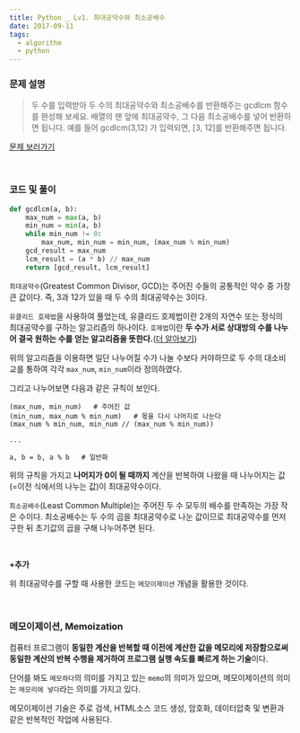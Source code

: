 ```yaml
---
title: Python _ Lv1. 최대공약수와 최소공배수
date: 2017-09-11
tags:
  - algorithm
  - python
---
```


### 문제 설명

> 두 수를 입력받아 두 수의 최대공약수와 최소공배수를 반환해주는 gcdlcm 함수를 완성해 보세요. 배열의 맨 앞에 최대공약수, 그 다음 최소공배수를 넣어 반환하면 됩니다. 예를 들어 gcdlcm(3,12) 가 입력되면, [3, 12]를 반환해주면 됩니다.

<a href="https://programmers.co.kr/learn/challenge_codes/11" target="_blank">문제 보러가기</a>

<br>

### 코드 및 풀이


```python
def gcdlcm(a, b):
    max_num = max(a, b)
    min_num = min(a, b)
    while min_num != 0:
        max_num, min_num = min_num, (max_num % min_num)
    gcd_result = max_num
    lcm_result = (a * b) // max_num
    return [gcd_result, lcm_result]
```

`최대공약수`(Greatest Common Divisor, GCD)는 주어진 수들의 공통적인 약수 중 가장 큰 값이다. 즉, 3과 12가 있을 때 두 수의 최대공약수는 3이다.

`유클리드 호제법`을 사용하여 풀었는데, 유클리드 호제법이란 2개의 자연수 또는 정식의 최대공약수를 구하는 알고리즘의 하나이다. `호제법`이란 **두 수가 서로 상대방의 수를 나누어 결국 원하는 수를 얻는 알고리즘을 뜻한다.**(<a href="https://ko.wikipedia.org/wiki/%EC%9C%A0%ED%81%B4%EB%A6%AC%EB%93%9C_%ED%98%B8%EC%A0%9C%EB%B2%95" target="_blank">더 알아보기</a>)

위의 알고리즘을 이용하면 일단 나누어질 수가 나눌 수보다 커야하므로 두 수의 대소비교를 통하여 각각 `max_num`, `min_num`이라 정의하였다.

그리고 나누어보면 다음과 같은 규칙이 보인다.

```
(max_num, min_num)   # 주어진 값
(min_num, max_num % min_num)   # 몫을 다시 나머지로 나눈다   
(max_num % min_num, min_num // (max_num % min_num))

...

a, b = b, a % b   # 일반화
```

위의 규칙을 가지고 **나머지가 0이 될 때까지** 계산을 반복하여 나왔을 때 나누어지는 값(=이전 식에서의 나누는 값)이 최대공약수이다.

`최소공배수`(Least Common Multiple)는 주어진 두 수 모두의 배수를 만족하는 가장 작은 수이다. 최소공배수는 두 수의 곱을 최대공약수로 나눈 값이므로 최대공약수를 먼저 구한 뒤 초기값의 곱을 구해 나누어주면 된다.

<br>

**+추가**

위 최대공약수를 구할 때 사용한 코드는 `메모이제이션` 개념을 활용한 것이다.

<br>

### 메모이제이션, Memoization

컴퓨터 프로그램이 **동일한 계산을 반복할 때 이전에 계산한 값을 메모리에 저장함으로써 동일한 계산의 반복 수행을 제거하여 프로그램 실행 속도를 빠르게 하는 기술**이다.

단어를 봐도 `메모하다`의 의미를 가지고 있는 `memo`의 의미가 있으며, 메모이제이션의 의미는 `메모리에 넣다`라는 의미를 가지고 있다.

메모이제이션 기술은 주로 검색, HTML소스 코드 생성, 암호화, 데이터압축 및 변환과 같은 반복적인 작업에 사용된다.

<br>
